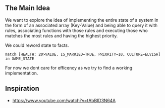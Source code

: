 ## The Main Idea

We want to explore the idea of implementing the entire state of a system in the form of an associated array (Key-Value) and being able to query it with rules, associating functions with those rules and executing those who matches the most rules and having the highest priority.

We could reword state to facts.

```
match [HEALTH: 20>VALUE, IS_MARRIED=TRUE, PRIORITY=10, CULTURE=ELVISH] in GAME_STATE
```

For now we dont care for efficency as we try to find a working implementation. 


## Inspiration
- https://www.youtube.com/watch?v=tAbBID3N64A
